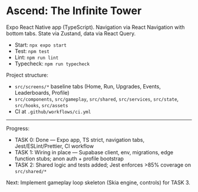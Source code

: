 # Ascend: The Infinite Tower

Expo React Native app (TypeScript). Navigation via React Navigation with bottom tabs. State via Zustand, data via React Query.

- Start: `npx expo start`
- Test: `npm test`
- Lint: `npm run lint`
- Typecheck: `npm run typecheck`

Project structure:
- `src/screens/*` baseline tabs (Home, Run, Upgrades, Events, Leaderboards, Profile)
- `src/components`, `src/gameplay`, `src/shared`, `src/services`, `src/state`, `src/hooks`, `src/assets`
- CI at `.github/workflows/ci.yml`

---

Progress:
- TASK 0: Done — Expo app, TS strict, navigation tabs, Jest/ESLint/Prettier, CI workflow
- TASK 1: Wiring in place — Supabase client, env, migrations, edge function stubs; anon auth + profile bootstrap
- TASK 2: Shared logic and tests added; Jest enforces >85% coverage on `src/shared/*`

Next: Implement gameplay loop skeleton (Skia engine, controls) for TASK 3.
